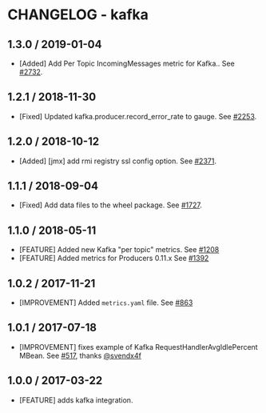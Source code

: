 # CHANGELOG - kafka

## 1.3.0 / 2019-01-04

* [Added] Add Per Topic IncomingMessages metric for Kafka.. See [#2732](https://github.com/DataDog/integrations-core/pull/2732).

## 1.2.1 / 2018-11-30

* [Fixed] Updated kafka.producer.record_error_rate to gauge. See [#2253](https://github.com/DataDog/integrations-core/pull/2253).

## 1.2.0 / 2018-10-12

* [Added] [jmx] add rmi registry ssl config option. See [#2371](https://github.com/DataDog/integrations-core/pull/2371).

## 1.1.1 / 2018-09-04

* [Fixed] Add data files to the wheel package. See [#1727](https://github.com/DataDog/integrations-core/pull/1727).

## 1.1.0 / 2018-05-11

* [FEATURE] Added new Kafka "per topic" metrics. See [#1208][]
* [FEATURE] Added metrics for Producers 0.11.x See [#1392][]

## 1.0.2 / 2017-11-21

* [IMPROVEMENT] Added `metrics.yaml` file. See [#863][]

## 1.0.1 / 2017-07-18

* [IMPROVEMENT] fixes example of Kafka RequestHandlerAvgIdlePercent MBean. See [#517][], thanks [@svendx4f][]

## 1.0.0 / 2017-03-22

* [FEATURE] adds kafka integration.

<!--- The following link definition list is generated by PimpMyChangelog --->
[#517]: https://github.com/DataDog/integrations-core/issues/517
[#863]: https://github.com/DataDog/integrations-core/issues/863
[#1208]: https://github.com/DataDog/integrations-core/issues/1208
[#1392]: https://github.com/DataDog/integrations-core/issues/1392
[@svendx4f]: https://github.com/svendx4f
